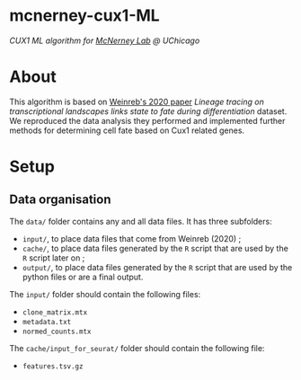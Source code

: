# mcnerney-cux1-ML
_CUX1 ML algorithm for [McNerney Lab](https://voices.uchicago.edu/mcnerneylab/) @ UChicago_

# About

This algorithm is based on [Weinreb's 2020 paper](https://www.science.org/doi/10.1126/science.aaw3381) _Lineage tracing on transcriptional landscapes links state to fate during differentiation_ dataset. We reproduced the data analysis they performed and implemented further methods for determining cell fate based on Cux1 related genes.


# Setup

## Data organisation

The `data/` folder contains any and all data files. It has three subfolders:
 - `input/`, to place data files that come from Weinreb (2020) ;
 - `cache/`, to place data files generated by the `R` script that are used by the `R` script later on ;
 - `output/`, to place data files generated by the `R` script that are used by the python files or are a final output.

The `input/` folder should contain the following files:
 - `clone_matrix.mtx`
 - `metadata.txt`
 - `normed_counts.mtx`

The `cache/input_for_seurat/` folder should contain the following file:
 - `features.tsv.gz`

